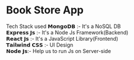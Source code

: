 # Book Store App 

Tech Stack used
𝗠𝗼𝗻𝗴𝗼𝗗𝗕 :- It's a NoSQL DB <br>
𝗘𝘅𝗽𝗿𝗲𝘀𝘀 𝗝𝘀 :- It's a Node Js Framework(Backend) <br>
𝗥𝗲𝗮𝗰𝘁 𝗝𝘀 :- It's a JavaScript Library(Frontend) <br>
𝗧𝗮𝗶𝗹𝘄𝗶𝗻𝗱 𝗖𝗦𝗦 :- UI Design <br>
𝗡𝗼𝗱𝗲 𝗝𝘀:-  Help us to run Js on Server-side <br>
